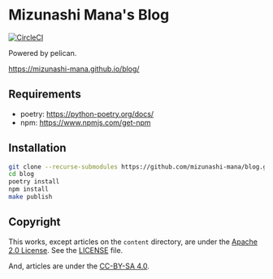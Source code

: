 # Mizunashi Mana's Blog

[![CircleCI](https://circleci.com/gh/mizunashi-mana/blog.svg?style=svg)](https://circleci.com/gh/mizunashi-mana/blog)

Powered by pelican.

https://mizunashi-mana.github.io/blog/

## Requirements

* poetry: https://python-poetry.org/docs/
* npm: https://www.npmjs.com/get-npm

## Installation

```bash
git clone --recurse-submodules https://github.com/mizunashi-mana/blog.git
cd blog
poetry install
npm install
make publish
```

## Copyright

This works, except articles on the `content` directory, are under the [Apache 2.0 License](https://www.apache.org/licenses/LICENSE-2.0).
See the [LICENSE](LICENSE) file.

And, articles are under the [CC-BY-SA 4.0](https://creativecommons.org/licenses/by-sa/4.0/).

